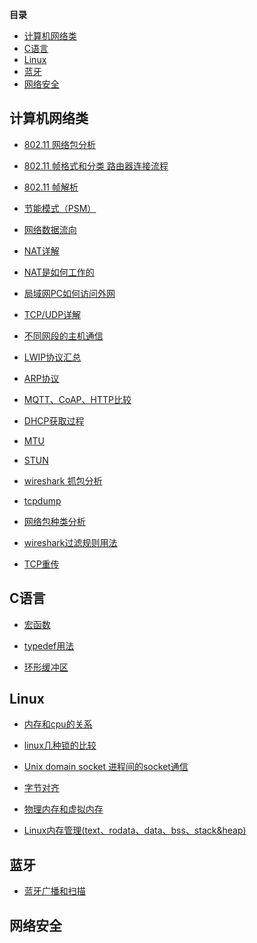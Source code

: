 **目录**
<!-- @import "[TOC]" {cmd="toc" depthFrom=1 depthTo=6 orderedList=false} -->

<!-- code_chunk_output -->

- [计算机网络类](#计算机网络类)
- [C语言](#c语言)
- [Linux](#linux)
- [蓝牙](#蓝牙)
- [网络安全](#网络安全)

<!-- /code_chunk_output -->

## 计算机网络类
- [802.11 网络包分析](https://blog.csdn.net/luffy5/article/details/121486617)

- [802.11 帧格式和分类 路由器连接流程](https://www.cnblogs.com/rougungun/p/14340489.html)

- [802.11 帧解析](https://www.cnblogs.com/LittleHann/p/3700357.html)

- [节能模式（PSM）](https://zhuanlan.zhihu.com/p/21623985)

- [网络数据流向](https://zhuanlan.zhihu.com/p/225668603)

- [NAT详解](https://info.support.huawei.com/info-finder/encyclopedia/zh/NAT.html)

- [NAT是如何工作的](https://www.zhihu.com/question/31332694)

- [局域网PC如何访问外网](https://zhuanlan.zhihu.com/p/339106514)

- [TCP/UDP详解](https://blog.csdn.net/hansionz/article/details/86435127)

- [不同网段的主机通信](https://blog.csdn.net/qq2539879928/article/details/106867253)

- [LWIP协议汇总](https://zhugeyifan.blog.csdn.net/article/details/111824101)

- [ARP协议](https://blog.csdn.net/qq_48391148/article/details/124180308)

- [MQTT、CoAP、HTTP比较](https://blog.csdn.net/bandaoyu/article/details/89364025)

- [DHCP获取过程](https://www.cnblogs.com/Wendy-r/p/12679241.html)

- [MTU](https://info.support.huawei.com/info-finder/encyclopedia/zh/MTU.html)

- [STUN](https://info.support.huawei.com/info-finder/encyclopedia/zh/STUN.html)

- [wireshark 抓包分析](https://zhuanlan.zhihu.com/p/142665708)

- [tcpdump](https://www.cnblogs.com/wongbingming/p/13212306.html)

- [网络包种类分析](https://cloud.tencent.com/developer/article/1982402)

- [wireshark过滤规则用法](https://blog.csdn.net/wojiaopanpan/article/details/69944970)

- [TCP重传](https://cloud.tencent.com/developer/article/1982402)

## C语言
- [宏函数](https://blog.csdn.net/imgosty/article/details/81901183)
- [typedef用法](https://zhuanlan.zhihu.com/p/81221267)

- [环形缓冲区](https://blog.csdn.net/baidu_39486224/article/details/83212844)

## Linux
- [内存和cpu的关系](https://cloud.tencent.com/developer/article/1597149)
- [linux几种锁的比较](https://blog.csdn.net/qq_18144747/article/details/86671284)
- [Unix domain socket 进程间的socket通信](https://www.cnblogs.com/sparkdev/p/8359028.html)

- [字节对齐](https://cloud.tencent.com/developer/article/1631792)

- [物理内存和虚拟内存](https://blog.csdn.net/qq_34888036/article/details/117969279)

- [Linux内存管理(text、rodata、data、bss、stack&heap)](https://www.cnblogs.com/DataArt/p/9879192.html)


## 蓝牙
- [蓝牙广播和扫描](https://blog.csdn.net/a1028732302/article/details/120366699)

## 网络安全
 


